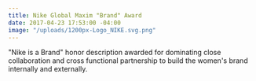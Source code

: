```yaml
---
title: Nike Global Maxim "Brand" Award
date: 2017-04-23 17:53:00 -04:00
image: "/uploads/1200px-Logo_NIKE.svg.png"
---
```


"Nike is a Brand" honor description awarded for dominating close collaboration and cross functional partnership to build the women's brand internally and externally. 